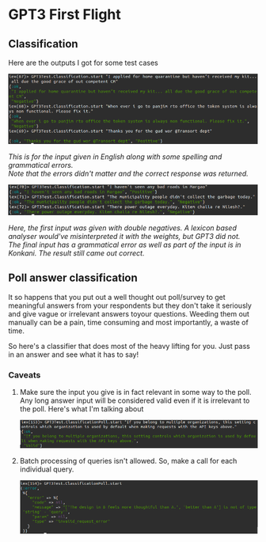 # GPT3 First Flight
## Classification
Here are the outputs I got for some test cases

![Input in natural language](../../output_imgs/classification-english.png "Input in natural language")

*This is for the input given in English along with some spelling and grammatical errors.  
Note that the errors didn't matter and the correct response was returned.*

![Input in mixed languages](../../output_imgs/classification-mixed_langs.png "Input in mixed language")

*Here, the first input was given with double negatives. A lexicon based analyser would've misinterpreted it with the weights, but GPT3 did not.  
The final input has a grammatical error as well as part of the input is in Konkani. The result still came out correct.*

## Poll answer classification
It so happens that you put out a well thought out poll/survey to get meaningful answers from your respondents but they don't take it seriously
and give vague or irrelevant answers toyour questions. Weeding them out manually can be a pain, time consuming and most importantly, a waste of time.

So here's a classifier that does most of the heavy lifting for you. Just pass in an answer and see what it has to say!

### Caveats
1. Make sure the input you give is in fact relevant in some way to the poll. Any long answer input will be considered valid even if it is
irrelevant to the poll. Here's what I'm talking about


    !["Different poll answers and their result"](../../output_imgs/poll-irrelevant.png "Different poll answers and their result")

2. Batch processing of queries isn't allowed. So, make a call for each individual query.

     !["Different poll answers and their result"](../../output_imgs/poll-batch.png "Different poll answers and their result")